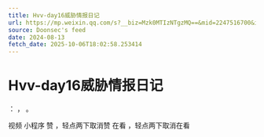 ```yaml
---
title: Hvv-day16威胁情报日记
url: https://mp.weixin.qq.com/s?__biz=Mzk0MTIzNTgzMQ==&mid=2247516700&idx=1&sn=1263a03452bd4c7143c4b98bd800c702
source: Doonsec's feed
date: 2024-08-13
fetch_date: 2025-10-06T18:02:58.253414
---
```


# Hvv-day16威胁情报日记

：
，
。

视频
小程序
赞
，轻点两下取消赞
在看
，轻点两下取消在看